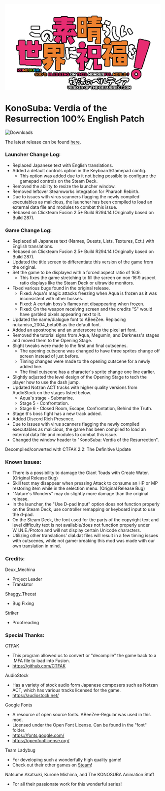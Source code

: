 ![Logo](https://github.com/YunyunsFriends/Konosuba-Verdia-EN-Full/blob/c15937e56e6404d2c7b5bf7da0acba5da8374be7/githubassets/Logo.png)
# KonoSuba: Verdia of the Resurrection 100% English Patch
![Downloads](https://img.shields.io/github/downloads/YunyunsFriends/Konosuba-Verdia-EN-Full/total.svg)

The latest release can be found [here](https://github.com/YunyunsFriends/Konosuba-Verdia-EN-Full/releases).

### Launcher Change Log:

- Replaced Japanese text with English translations.
- Added a default controls option in the Keyboard/Gamepad config.
	- This option was added due to it not being possible to configure the gamepad controls on the Steam Deck.
- Removed the ability to resize the launcher window.
- Removed leftover Steamworks integration for Pharaoh Rebirth.
- Due to issues with virus scanners flagging the newly compiled executables as malicious, the launcher has been compiled to load an external data file and modules to combat this issue.
- Rebased on Clickteam Fusion 2.5+ Build R294.14 (Originally based on Build 287).

### Game Change Log:

- Replaced all Japanese text (Names, Quests, Lists, Textures, Ect.) with English translations.
- Rebased on Clickteam Fusion 2.5+ Build R294.14 (Originally based on Build 287).
- Updated the title screen to differentiate this version of the game from the original. 
- Set the game to be displayed with a forced aspect ratio of 16:9.
	- This fixes the game stretching to fill the screen on non-16:9 aspect ratio displays like the Steam Deck or ultrawide monitors.
- Fixed various bugs found in the original release.
	- Fixed: Aqua's magic attacks freezing when Aqua is frozen as it was inconsistent with other bosses.
	- Fixed: A certain boss's flames not disappearing when frozen.
	- Fixed: On the weapon receiving screen and the credits "S" would have garbled pixels appearing next to it.
- Updated the name/dialogue font to ABeeZee. Replacing nukamiso_2004_beta08 as the default font.
- Added an apostrophe and an underscore to the pixel art font.
- Removed the tutorial signs from Aqua, Megumin, and Darkness's stages and moved them to the Opening Stage.
- Slight tweaks were made to the first and final cutscenes.
	- The opening cutscene was changed to have three sprites change off screen instead of just before.
	- Timing changes were made to the opening cutscene for a newly added line.
	- The final cutscene has a character's sprite change one line earlier.
- Slightly adjusted the level design of the Opening Stage to tech the player how to use the dash jump.
- Updated Notzan ACT tracks with higher quality versions from AudioStock on the stages listed below.
	- Aqua's stage - Submarine.
	- Stage 5 - Confrontation.
	- Stage 6 - Closed Room, Escape, Confrontation, Behind the Truth.
- Stage 6's boss fight has a new track added.
- Added Discord Rich Presence.
- Due to issues with virus scanners flagging the newly compiled executables as malicious, the game has been compiled to load an external data file and modules to combat this issue.
- Changed the window header to "KonoSuba: Verdia of the Resurrection".

Decompiled/converted with CTFAK 2.2: The Definitive Update

### Known Issues:

- There is a possibility to damage the Giant Toads with Create Water. (Original Release Bug)
- Skill text may disappear when pressing Attack to consume an HP or MP restoring item while in the selection menu. (Original Release Bug)
- "Nature's Wonders" may do slightly more damage than the original release.
- In the launcher, the "Use D-pad Input" option does not function properly on the Steam Deck, use controller remapping or keyboard input to use the d-pad.
- On the Steam Deck, the font used for the parts of the copyright text and level difficulty text is not available/does not function properly under W.I.N.E./Proton and will not display certain Unicode characters.
- Utilizing other translations' dial.dat files will result in a few timing issues with cutscenes, while not game-breaking this mod was made with our own translation in mind.

### Credits:

Deux_Mechina
- Project Leader
- Translator

Shaggy_Thecat
- Bug Fixing
	
Striker
- Proofreading

### Special Thanks:

CTFAK
- This program allowed us to convert or "decompile" the game back to a .MFA file to load into Fusion.
- https://github.com/CTFAK

AudioStock
- Has a variety of stock audio form Japanese composers such as Notzan ACT, which has various tracks licensed for the game.
- https://audiostock.net/

Google Fonts
- A resource of open source fonts. ABeeZee-Regular was used in this mod.
- Licensed under the Open Font License. Can be found in the "font" folder.
- https://fonts.google.com/
- https://openfontlicense.org/

Team Ladybug
- For developing such a wonderfully high quality game!
- Check out their other games on [Steam](https://store.steampowered.com/search/?developer=Team%20Ladybug)!

Natsume Akatsuki, Kurone Mishima, and The KONOSUBA Animation Staff
- For all their passionate work for this wonderful series!
